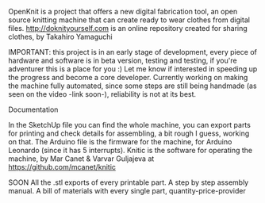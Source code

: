OpenKnit is a project that offers a new digital fabrication tool, an open source knitting machine that can create ready to wear clothes from digital files. 
http://doknityourself.com is an online repository created for sharing clothes, by Takahiro Yamaguchi 

IMPORTANT: this project is in an early stage of development, every piece of hardware and software is in beta version, testing and testing, if you're adventurer this is a place for you :)  Let me know if interested in speeding up the progress and become a core developer.
Currently working on making the machine fully automated, since some steps are still being handmade (as seen on the video -link soon-), reliability is not at its best.


Documentation

In the SketchUp file you can find the whole machine, you can export parts for printing and check details for assembling, a bit rough I guess, working on that.
The Arduino file is the firmware for the machine, for Arduino Leonardo (since it has 5 interrupts).
Knitic is the software for operating the machine, by Mar Canet & Varvar Guljajeva at https://github.com/mcanet/knitic



SOON
All the .stl exports of every printable part. 
A step by step assembly manual.
A bill of materials with every single part, quantity-price-provider





